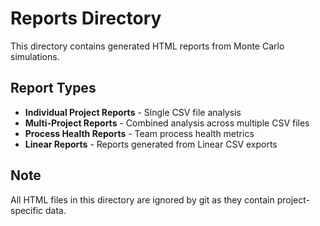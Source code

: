 # Reports Directory

This directory contains generated HTML reports from Monte Carlo simulations.

## Report Types

- **Individual Project Reports** - Single CSV file analysis
- **Multi-Project Reports** - Combined analysis across multiple CSV files
- **Process Health Reports** - Team process health metrics
- **Linear Reports** - Reports generated from Linear CSV exports

## Note

All HTML files in this directory are ignored by git as they contain project-specific data.